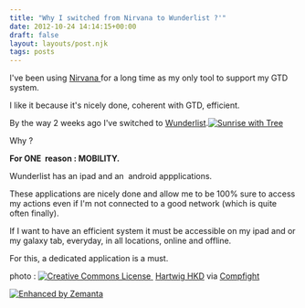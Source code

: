 ```yaml
---
title: "Why I switched from Nirvana to Wunderlist ?'"
date: 2012-10-24 14:14:15+00:00
draft: false
layout: layouts/post.njk
tags: posts
---
```


I've been using [Nirvana ](https://www.nirvanahq.com/)for a long time as my only tool to support my GTD system.

I like it because it's nicely done, coherent with GTD, efficient.

By the way 2 weeks ago I've switched to [Wunderlist](http://www.wunderlist.com/home).[![Sunrise with Tree](http://farm5.staticflickr.com/4085/4836655699_a526d6db5b.jpg)
](http://www.flickr.com/photos/16230215@N08/4836655699/)



Why ?

**For ONE  reason : MOBILITY.**

Wunderlist has an ipad and an  android appplications.

These applications are nicely done and allow me to be 100% sure to access my actions even if I'm not connected to a good network (which is quite often finally).

If I want to have an efficient system it must be accessible on my ipad and or my galaxy tab, everyday, in all locations, online and offline.

For this, a dedicated application is a must.





photo : [![Creative Commons License](http://laurentmaumet.com/english/wp-content/plugins/compfight/images/cc.png)
](http://creativecommons.org/licenses/by/2.0/) [Hartwig HKD](http://www.flickr.com/photos/16230215@N08/4836655699/) via [Compfight](http://www.compfight.com/)


[![Enhanced by Zemanta](http://img.zemanta.com/zemified_a.png?x-id=9c5ecf14-1fc1-4e3a-9f92-ad05fbdb3b35)
](http://www.zemanta.com/?px)
